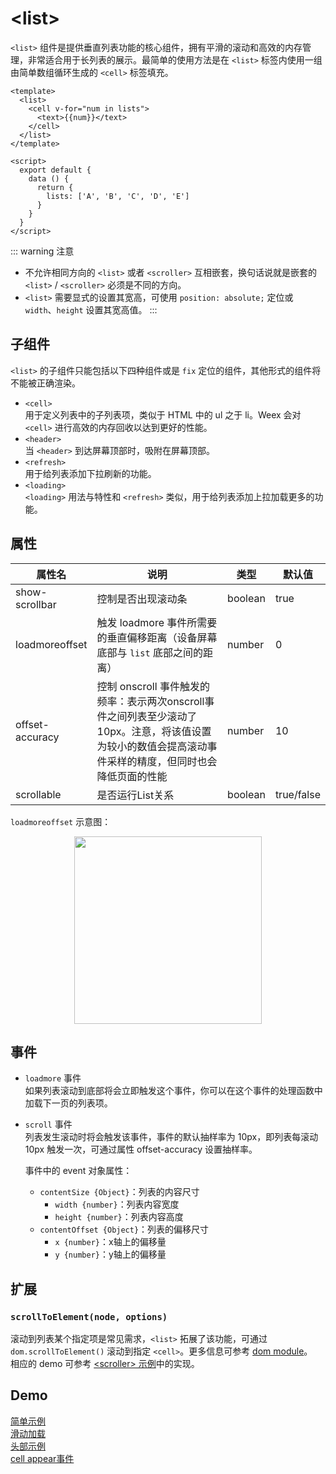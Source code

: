 # &lt;list&gt;
`<list>` 组件是提供垂直列表功能的核心组件，拥有平滑的滚动和高效的内存管理，非常适合用于长列表的展示。最简单的使用方法是在 `<list>` 标签内使用一组由简单数组循环生成的 `<cell>` 标签填充。

```vue{2}
<template>
  <list>
    <cell v-for="num in lists">
      <text>{{num}}</text>
    </cell>
  </list>
</template>

<script>
  export default {
    data () {
      return {
        lists: ['A', 'B', 'C', 'D', 'E']
      }
    }
  }
</script>
```

::: warning 注意
* 不允许相同方向的 `<list>` 或者 `<scroller>` 互相嵌套，换句话说就是嵌套的 `<list>` / `<scroller>` 必须是不同的方向。
* `<list>` 需要显式的设置其宽高，可使用 `position: absolute;` 定位或 `width`、`height` 设置其宽高值。
:::

## 子组件
`<list>` 的子组件只能包括以下四种组件或是 `fix` 定位的组件，其他形式的组件将不能被正确渲染。
* `<cell>`  
  用于定义列表中的子列表项，类似于 HTML 中的 ul 之于 li。Weex 会对 `<cell>` 进行高效的内存回收以达到更好的性能。
* `<header>`  
  当 `<header>` 到达屏幕顶部时，吸附在屏幕顶部。
* `<refresh>`  
  用于给列表添加下拉刷新的功能。
* `<loading>`  
  `<loading>` 用法与特性和 `<refresh>` 类似，用于给列表添加上拉加载更多的功能。

## 属性
<table>
  <thead>
    <tr>
      <th>属性名</th>
      <th style="width: 60%">说明</th>
      <th>类型</th>
      <th>默认值</th>
    </tr>
  </thead>
  <tbody>
    <tr>
      <td>show-scrollbar</td>
      <td>控制是否出现滚动条</td>
      <td>boolean</td>
      <td>true</td>
    </tr>
    <tr>
      <td>loadmoreoffset</td>
      <td>触发 loadmore 事件所需要的垂直偏移距离（设备屏幕底部与 <code>list</code> 底部之间的距离）</td>
      <td>number</td>
      <td>0</td>
    </tr>
    <tr>
      <td>offset-accuracy</td>
      <td>控制 onscroll 事件触发的频率：表示两次onscroll事件之间列表至少滚动了10px。注意，将该值设置为较小的数值会提高滚动事件采样的精度，但同时也会降低页面的性能</td>
      <td>number</td>
      <td>10</td>
    </tr>
     <tr>
      <td>scrollable</td>
      <td>是否运行List关系</td>
      <td>boolean</td>
      <td>true/false</td>
    </tr>
  </tbody>
</table>

`loadmoreoffset` 示意图：
  <div style="text-align: center"><img src="https://img.alicdn.com/tfs/TB16QBaobvpK1RjSZFqXXcXUVXa-616-1917.jpg" width="300"></div>

## 事件
* `loadmore` 事件  
  如果列表滚动到底部将会立即触发这个事件，你可以在这个事件的处理函数中加载下一页的列表项。
* `scroll` 事件  
  列表发生滚动时将会触发该事件，事件的默认抽样率为 10px，即列表每滚动 10px 触发一次，可通过属性 offset-accuracy 设置抽样率。

  事件中的 event 对象属性：
  * `contentSize {Object}`：列表的内容尺寸
    * `width {number}`：列表内容宽度
    * `height {number}`：列表内容高度
  * `contentOffset {Object}`：列表的偏移尺寸
    * `x {number}`：x轴上的偏移量
    * `y {number}`：y轴上的偏移量

## 扩展
### `scrollToElement(node, options)`
滚动到列表某个指定项是常见需求，`<list>` 拓展了该功能，可通过 `dom.scrollToElement()` 滚动到指定 `<cell>`。更多信息可参考 [dom module](/docs/modules/dom.html)。  
相应的 demo 可参考 [&lt;scroller&gt; 示例](http://dotwe.org/vue/014c0dc53edf7320df7701ebf7c0b2be)中的实现。

## Demo
[简单示例](http://dotwe.org/vue/c9ab413141713d5c7ea3e5083eb4dbd1)  
[滑动加载](http://dotwe.org/vue/f188936d60c6ca45d342d34f0659a2be)  
[头部示例](http://dotwe.org/vue/b66212f9779e20f456ba48ab91fd199f)  
[cell appear事件](http://dotwe.org/vue/b9e8186c38641f41a7bb1785b3d3fa92)  
